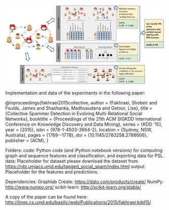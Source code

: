 ![Collective Spammer Detection in Evolving Multi-Relational Social Networks](fakhraei-kdd15.gif)

Implementation and data of the experiments in the following paper:

@inproceedings{fakhraei2015collective,
 author = {Fakhraei, Shobeir and Foulds, James and Shashanka, Madhusudana and Getoor, Lise},
 title = {Collective Spammer Detection in Evolving Multi-Relational Social Networks},
 booktitle = {Proceedings of the 21th ACM SIGKDD International Conference on Knowledge Discovery and Data Mining},
 series = {KDD '15},
 year = {2015},
 isbn = {978-1-4503-3664-2},
 location = {Sydney, NSW, Australia},
 pages = {1769--1778},
 doi = {10.1145/2783258.2788606},
 publisher = {ACM},
} 

Folders:
code: Python code (and iPython notebook versions) for computing graph and sequence features and classification, and exporting data for PSL.
data: Placeholder for dataset please download the dataset from https://obj.umiacs.umd.edu/tagged_social_spam/index.html
output: Placeholder for the features and predictions.

Dependencies:
Graphlab Create: https://dato.com/products/create/
NumPy: http://www.numpy.org/
scikit-learn: http://scikit-learn.org/stable/

A copy of the paper can be found here:
http://linqs.cs.umd.edu/basilic/web/Publications/2015/fakhraei:kdd15/